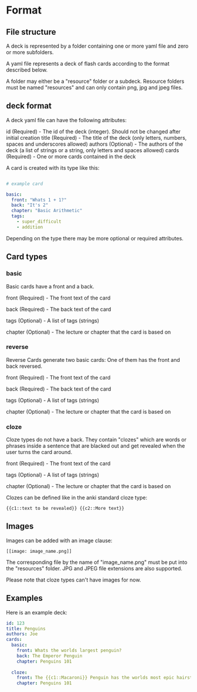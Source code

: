 # Format


## File structure 
A deck is represented by a folder containing one or more yaml file and zero or more 
subfolders.

A yaml file represents a deck of flash cards according to the format described below.

A folder may either be a "resource" folder or a subdeck. 
Resource folders must be named "resources" and can only contain png, jpg and jpeg files.

## deck format

A deck yaml file can have the following attributes:

id (Required) - The id of the deck (integer). Should not be changed after initial creation
title (Required) - The title of the deck (only letters, numbers, spaces and underscores allowed)
authors (Optional) - The authors of the deck (a list of strings or a string, only letters and spaces allowed)
cards (Required) - One or more cards contained in the deck

A card is created with its type like this:

```yaml

# example card

basic:
  front: "Whats 1 + 1?"
  back: "It's 2"
  chapter: "Basic Arithmetic"
  tags:
    - super_difficult
    - addition
```

Depending on the type there may be more optional or required attributes.

## Card types

### basic

Basic cards have a front and a back.

front (Required) - The front text of the card

back (Required) - The back text of the card

tags (Optional) - A list of tags (strings)

chapter (Optional) - The lecture or chapter that the card is based on

### reverse

Reverse Cards generate two basic cards: One of them has the front and back reversed.

front (Required) - The front text of the card

back (Required) - The back text of the card

tags (Optional) - A list of tags (strings)

chapter (Optional) - The lecture or chapter that the card is based on

### cloze

Cloze types do not have a back. They contain "clozes" which are words or phrases inside a sentence 
that are blacked out and get revealed when the user turns the card around.

front (Required) - The front text of the card

tags (Optional) - A list of tags (strings)

chapter (Optional) - The lecture or chapter that the card is based on


Clozes can be defined like in the anki standard cloze type: 

```
{{c1::text to be revealed}} {{c2::More text}}
```

## Images

Images can be added with an image clause:

```
[[image: image_name.png]]
```

The corresponding file by the name of "image_name.png" must be put into the "resources" folder.
JPG and JPEG file extensions are also supported.

Please note that cloze types can't have images for now.

## Examples

Here is an example deck:

```yaml
id: 123
title: Penguins
authors: Joe
cards:
  basic:
    front: Whats the worlds largest penguin?
    back: The Emperor Penguin
    chapter: Penguins 101
    
  cloze:
    front: The {{c1::Macaroni}} Penguin has the worlds most epic hairstyle
    chapter: Penguins 101
```
